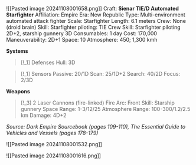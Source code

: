 ![[Pasted image 20241108001658.png]]
Craft: **Sienar TIE/D Automated Starfighter**
Affiliation: Empire
Era: New Republic
Type: Multi-environment automated attack fighter
Scale: Starfighter
Length: 6.1 meters
Crew: None (droid brain)
Skill: Starfighter piloting: TIE
Crew Skill: Starfighter piloting 2D+2, starship gunnery 3D
Consumables: 1 day
Cost: 170,000
Maneuverability: 2D+1
Space: 10
Atmosphere: 450; 1,300 kmh

**Systems**
> [!_1] Defenses
> Hull: 3D

> [!_1] Sensors
> Passive: 20/1D
> Scan: 25/1D+2
> Search: 40/2D
> Focus: 2/3D

**Weapons**
> [!_3] 2 Laser Cannons (fire-linked)
> Fire Arc: Front
> Skill: Starship gunnery
> Space Range: 1-3/12/25
> Atmosphere Range: 100-300/1.2/2.5 km
> Damage: 4D+2



*Source: Dark Empire Sourcebook (pages 109-110), The Essential Guide to Vehicles and Vessels (pages 178-179)*


![[Pasted image 20241108001532.png]]

![[Pasted image 20241108001616.png]]

